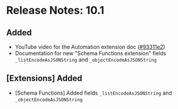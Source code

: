 # Release Notes: 10.1

## Added

- YouTube video for the Automation extension doc ([#93311e2](https://github.com/GatoGraphQL/GatoGraphQL/commit/93311e28ead43b18d4e18e1d19e3e0602de176af))
- Documentation for new "Schema Functions extension" fields `_listEncodeAsJSONString` and `_objectEncodeAsJSONString`

## [Extensions] Added

- [Schema Functions] Added fields `_listEncodeAsJSONString` and `_objectEncodeAsJSONString`
